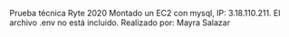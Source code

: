 Prueba técnica Ryte 2020
Montado un EC2 con mysql, IP: 3.18.110.211.
El archivo .env no está incluido.
Realizado por: Mayra Salazar
